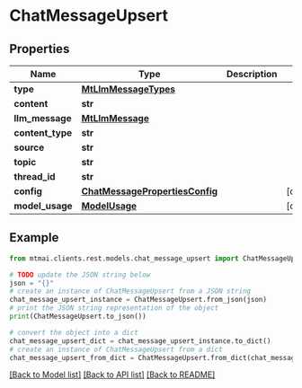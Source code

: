 # ChatMessageUpsert


## Properties

Name | Type | Description | Notes
------------ | ------------- | ------------- | -------------
**type** | [**MtLlmMessageTypes**](MtLlmMessageTypes.md) |  | 
**content** | **str** |  | 
**llm_message** | [**MtLlmMessage**](MtLlmMessage.md) |  | 
**content_type** | **str** |  | 
**source** | **str** |  | 
**topic** | **str** |  | 
**thread_id** | **str** |  | 
**config** | [**ChatMessagePropertiesConfig**](ChatMessagePropertiesConfig.md) |  | [optional] 
**model_usage** | [**ModelUsage**](ModelUsage.md) |  | [optional] 

## Example

```python
from mtmai.clients.rest.models.chat_message_upsert import ChatMessageUpsert

# TODO update the JSON string below
json = "{}"
# create an instance of ChatMessageUpsert from a JSON string
chat_message_upsert_instance = ChatMessageUpsert.from_json(json)
# print the JSON string representation of the object
print(ChatMessageUpsert.to_json())

# convert the object into a dict
chat_message_upsert_dict = chat_message_upsert_instance.to_dict()
# create an instance of ChatMessageUpsert from a dict
chat_message_upsert_from_dict = ChatMessageUpsert.from_dict(chat_message_upsert_dict)
```
[[Back to Model list]](../README.md#documentation-for-models) [[Back to API list]](../README.md#documentation-for-api-endpoints) [[Back to README]](../README.md)


